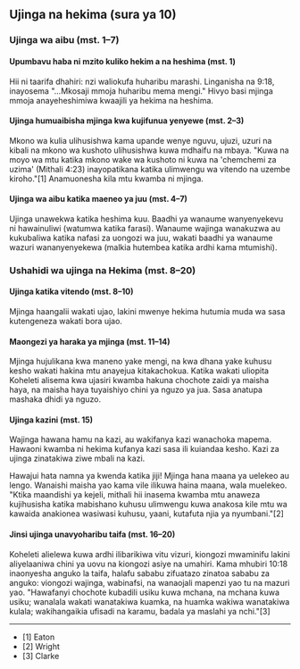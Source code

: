 ## Ujinga na hekima (sura ya 10)

### Ujinga wa aibu (mst. 1–7)

#### Upumbavu haba ni mzito kuliko hekim a na heshima (mst. 1)

Hii ni taarifa dhahiri: nzi waliokufa huharibu marashi. Linganisha na 9:18, inayosema "...Mkosaji mmoja huharibu mema mengi." Hivyo basi mjinga mmoja anayeheshimiwa kwaajili ya hekima na heshima.

#### Ujinga humuaibisha mjinga kwa kujifunua yenyewe (mst. 2–3)

Mkono wa kulia ulihusishwa kama upande wenye nguvu, ujuzi, uzuri na kibali na mkono wa kushoto ulihusishwa kuwa mdhaifu na mbaya. "Kuwa na moyo wa mtu katika mkono wake wa kushoto ni kuwa na 'chemchemi za uzima' (Mithali 4:23) inayopatikana katika ulimwengu wa vitendo na uzembe kiroho."[1] Anamuonesha kila mtu kwamba ni mjinga.

#### Ujinga wa aibu katika maeneo ya juu (mst. 4–7)

Ujinga unawekwa katika heshima kuu. Baadhi ya wanaume wanyenyekevu ni hawainuliwi (watumwa katika farasi). Wanaume wajinga wanakuzwa au kukubaliwa katika nafasi za uongozi wa juu, wakati baadhi ya wanaume wazuri wananyenyekewa (malkia hutembea katika ardhi kama mtumishi).

### Ushahidi wa ujinga na Hekima (mst. 8–20)

#### Ujinga katika vitendo (mst. 8–10)

Mjinga haangalii wakati ujao, lakini mwenye hekima hutumia muda wa sasa kutengeneza wakati bora ujao.

#### Maongezi ya haraka ya mjinga (mst. 11–14)

Mjinga hujulikana kwa maneno yake mengi, na kwa dhana yake kuhusu kesho wakati hakina mtu anayejua kitakachokua. Katika wakati uliopita Koheleti alisema kwa ujasiri kwamba hakuna chochote zaidi ya maisha haya, na maisha haya tuyaishiyo chini ya nguzo ya jua. Sasa anatupa mashaka dhidi ya nguzo.

#### Ujinga kazini (mst. 15)

Wajinga hawana hamu na kazi, au wakifanya kazi wanachoka mapema. Hawaoni kwamba ni hekima kufanya kazi sasa ili kuiandaa kesho. Kazi za ujinga zinatakiwa ziwe mbali na kazi.

Hawajui hata namna ya kwenda katika jiji! Mjinga hana maana ya uelekeo au lengo. Wanaishi maisha yao kama vile ilikuwa haina maana, wala muelekeo. "Ktika maandishi ya kejeli, mithali hii inasema kwamba mtu anaweza kujihusisha katika mabishano kuhusu ulimwengu kuwa anakosa kile mtu wa kawaida anakionea wasiwasi kuhusu, yaani, kutafuta njia ya nyumbani."[2]

#### Jinsi ujinga unavyoharibu taifa (mst. 16–20)

Koheleti alielewa kuwa ardhi ilibarikiwa vitu vizuri, kiongozi mwaminifu lakini aliyelaaniwa chini ya uovu na kiongozi asiye na umahiri. Kama mhubiri 10:18 inaonyesha anguko la taifa, halafu sababu zifuatazo zinatoa sababu za anguko: viongozi wajinga, wabinafsi, na wanaojali mapenzi yao tu na mazuri yao. "Hawafanyi chochote kubadili usiku kuwa mchana, na mchana kuwa usiku; wanalala wakati wanatakiwa kuamka, na huamka wakiwa wanatakiwa kulala; wakihangaikia ufisadi na karamu, badala ya maslahi ya nchi."[3]

---------------------------------------------

* [1] Eaton
* [2] Wright
* [3] Clarke

